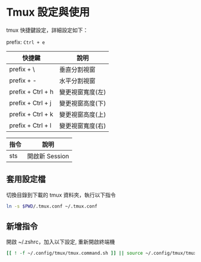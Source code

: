 # Tmux 設定與使用

tmux 快捷鍵設定，詳細設定如下：

prefix: `Ctrl + e`

快捷鍵 | 說明
--- | ---
prefix + \ | 垂直分割視窗
prefix + - | 水平分割視窗
prefix + Ctrl + h | 變更視窗寬度(左)
prefix + Ctrl + j | 變更視窗高度(下)
prefix + Ctrl + k | 變更視窗高度(上)
prefix + Ctrl + l | 變更視窗寬度(右)

指令 | 說明
--- | ---
sts | 開啟新 Session

## 套用設定檔

切換目錄到下載的 tmux 資料夾，執行以下指令

```bash
ln -s $PWD/.tmux.conf ~/.tmux.conf
```

## 新增指令

開啟 ~/.zshrc，加入以下設定, 重新開啟終端機

```bash
[[ ! -f ~/.config/tmux/tmux.command.sh ]] || source ~/.config/tmux/tmux.command.sh
```
